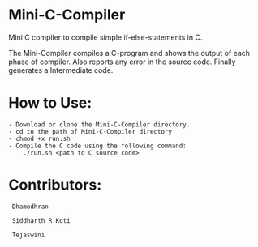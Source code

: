 # Mini-C-Compiler
Mini C compiler to compile simple if-else-statements in C.

The Mini-Compiler compiles a C-program and shows the output of each phase of compiler. Also reports any error in the source code.
Finally generates a Intermediate code.

# How to Use:
    - Download or clone the Mini-C-Compiler directory.
    - cd to the path of Mini-C-Compiler directory
    - chmod +x run.sh
    - Compile the C code using the following command:
        ./run.sh <path to C source code>


# Contributors:
     Dhamodhran

     Siddharth R Koti

     Tejaswini
